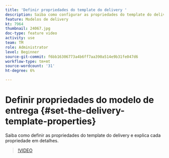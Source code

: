 ```yaml
---
title: 'Definir propriedades do template do delivery '
description: Saiba como configurar as propriedades do template do delivery.
feature: Modelos de delivery
kt: 7964
thumbnail: 24067.jpg
doc-type: feature video
activity: use
team: TM
role: Administrator
level: Beginner
source-git-commit: f6bb16306773a4b6ff7aa390a514e9b31fe047d6
workflow-type: tm+mt
source-wordcount: '31'
ht-degree: 6%

---
```



# Definir propriedades do modelo de entrega {#set-the-delivery-template-properties}

Saiba como definir as propriedades do template do delivery e explica cada propriedade em detalhes.

>[!VIDEO](https://video.tv.adobe.com/v/24067?quality=12)

